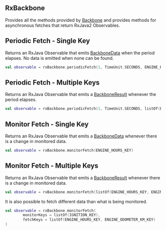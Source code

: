 ## RxBackbone

Provides all the methods provided by [Backbone](VanillaBackbone.md) and provides methods for asynchronous fetches that return RxJava2 Observables.

## Periodic Fetch - Single Key

Returns an RxJava Observable that emits [BackboneData](BackboneResult.md) when the period elapses. No data is emitted 
when none can be found.

```kotlin
val observable = rxBackbone.periodicFetch(1, TimeUnit.SECONDS, ENGINE_HOURS_KEY)
```

<a name="rxBackbonePeriodicMultiFetch"/>

## Periodic Fetch - Multiple Keys

Returns an RxJava Observable that emits a [BackboneResult](BackboneResult.md) whenever the period elapses.

```kotlin
val observable = rxBackbone.periodicFetch(1, TimeUnit.SECONDS, listOf(ENGINE_HOURS_KEY, ENGINE_ODOMETER_KM_KEY))
```

<a name="rxBackboneMonitorSingleFetch"/>

## Monitor Fetch - Single Key

Returns an RxJava Observable that emits a [BackboneData](BackboneResult.md) whenever there is a change in monitored
data.

```kotlin
val observable = rxBackbone.monitorFetch(ENGINE_HOURS_KEY)
```

## Monitor Fetch - Multiple Keys

Returns an RxJava Observable that emits a [BackboneResult](BackboneResult.md) whenever there is a change in monitored
data.

```kotlin
val observable = rxBackbone.monitorFetch(listOf(ENGINE_HOURS_KEY, ENGINE_ODOMETER_KM_KEY))
```

It is also possible to fetch different data than what is being monitored.

```kotlin
val observable = rxBackbone.monitorFetch(
        monitorKeys = listOf(IGNITION_KEY),
        fetchKeys = listOf(ENGINE_HOURS_KEY, ENGINE_ODOMETER_KM_KEY)
) 
```